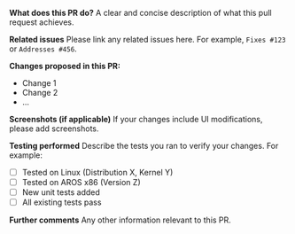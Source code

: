 **What does this PR do?**
A clear and concise description of what this pull request achieves.

**Related issues**
Please link any related issues here. For example, `Fixes #123` or `Addresses #456`.

**Changes proposed in this PR:**
- Change 1
- Change 2
- ...

**Screenshots (if applicable)**
If your changes include UI modifications, please add screenshots.

**Testing performed**
Describe the tests you ran to verify your changes. For example:
- [ ] Tested on Linux (Distribution X, Kernel Y)
- [ ] Tested on AROS x86 (Version Z)
- [ ] New unit tests added
- [ ] All existing tests pass

**Further comments**
Any other information relevant to this PR.
